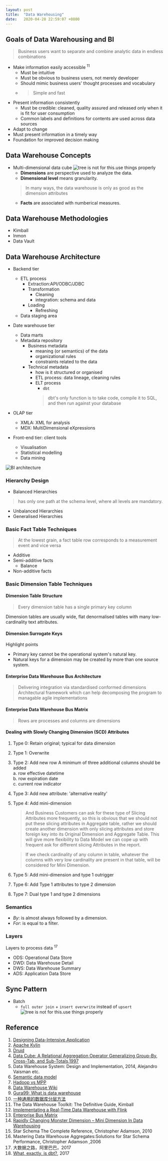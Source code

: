 ```yaml
---
layout: post
title:  "Data Warehousing"
date:   2020-04-28 22:59:07 +0800
---
```

## Goals of Data Warehousing and BI

> Business users want to separate and combine analytic data in endless combinations

- Make information easily accessible <sup>11</sup>
  - Must be intuitive
  - Must be obvious to business users, not merely developer
  - Should mimic business users' thought processes and vocabulary
  - > Simple and fast
- Present information consistently
  - Must be credible: cleaned, quality assured and released only when it is fit for user consumption
  - Common labels and definitions for contents are used across data sources
- Adapt to change
- Must present information in a timely way
- Foundation for improved decision making

## Data Warehouse Concepts

- Multi-dimensional data cube
![tree is not for this.use things properly]({{site.baseurl}}/resources/data-cube.png)
  - **Dimensions** are perspective used to analyze the data.
  - **Dimensional level** means granularity.
  > In many ways, the data warehouse is only as good as the dimension attributes
  - **Facts** are associated with numberical measures.

## Data Warehouse Methodologies

- Kimball
- Inmon
- Data Vault

## Data Warehouse Architecture

- Backend tier
  - ETL process
    - Extraction:API/ODBC/JDBC
    - Transformation
      - Cleaning
      - integration: schema and data
    - Loading
      - Refreshing
  - Data staging area
- Date warehouse tier
  - Data marts
  - Metadata repository
    - Business metadata
      - meaning (or semantics) of the data
      - organizational rules
      - constraints related to the data
    - Technical metadata
      - how is it structured or organised
      - ETL process: data lineage, cleaning rules
      - ELT process
        - `dbt`
        > dbt's only function is to take code, compile it to SQL, and then run against your database

- OLAP tier
  - XMLA: XML for analysis
  - MDX: MultiDimensional eXpressions
- Front-end tier: client tools
  - Visualisation
  - Statistical modelling
  - Data mining

![BI architecture]({{site.baseurl}}/resources/kimball_bi_architecture.png)

### Hierarchy Design

- Balanced Hierarchies

> has only one path at the schema level, where all levels are mandatory.

- Unbalanced Hierarchies
- Generalised Hierarchies

### Basic Fact Table Techniques

> At the lowest grain, a fact table row corresponds to a measurement event and vice versa

- Additive
- Semi-additive facts
  - Balance
- Non-additive facts

### Basic Dimension Table Techniques

#### Dimension Table Structure

> Every dimension table has a single primary key column

Dimension tables are usually wide, flat denormalised tables with many low-cardinality text attributes.

#### Dimension Surrogate Keys

Highlight points

- Primary key cannot be the operational system's natural key.
- Natural keys for a dimension may be created by more than one source system.


#### Enterprise Data Warehouse Bus Architecture

> Delivering integration via standardised conformed dimensions
> Architectural framework which can help decomposing the program to managable agile implementations

#### Enterprise Data Warehouse Bus Matrix

> Rows are processes and columns are dimensions

#### Dealing with Slowly Changing Dimension (SCD) Attributes

1. Type 0: Retain original; typical for data dimension
2. Type 1: Overwrite
3. Type 2: Add new row
     A minimum of three additional columns should be added <br>
      a. row effective datetime <br>
      b. row expiration date <br>
      c. current row indicator <br>
4. Type 3: Add new attribute: 'alternative reality'
5. Type 4: Add mini-dimension

   > And Business Customers can ask for these type of Slicing Attributes more frequently, so this is obvious that we should not put these slicing attributes in Aggregate table, rather we should create another dimension with only slicing attributes and store foreign key into its Original Dimension and Aggregate Table. This will give more flexibility to Data Model we can cope up with frequent ask for different slicing Attributes in the report.

   > If we check cardinality of any column in table, whatever the columns with very low cardinality are present in that table, will be considered for Mini Dimension.

6. Type 5: Add mini-dimension and type 1 outrigger
7. Type 6: Add Type 1 attributes to type 2 dimension
8. Type 7: Dual type 1 and type 2 dimensions

### Semantics

- *By*: is almost always followed by a dimension.
- *For*: is equal to a filter.

### Layers

Layers to process data <sup>17</sup>

- ODS: Operational Data Store
- DWD: Data Warehouse Detail
- DWS: Data Warehouse Summary
- ADS: Application Data Store

## Sync Pattern

- Batch
  -  `full outer join` + `insert overwrite` instead of `upsert`
  ![tree is not for this.use things properly]({{site.baseurl}}/resources/taobao_dw_batch.png)

## Reference

1. [Designing Data-Intensive Application](https://www.notion.so/bobzeng/Read-Data-Intensive-System-498ff1dc017f4260b5530d10ea89b615)
2. [Apache Kylin](http://kylin.apache.org/docs/gettingstarted/concepts.html)
3. [Druid](https://druid.apache.org/druid.html)
4. [Data Cube: A Relational Aggregation Operator Generalizing
Group-By, Cross-Tab, and Sub-Totals,1997](https://arxiv.org/pdf/cs/0701155.pdf)
5. Data Warehouse System: Design and Implementation, 2014, Alejandro Vaisman etc.
6. [Semantic data model](https://www.wikiwand.com/en/Semantic_data_model)
7. [Hadoop vs MPP](https://0x0fff.com/hadoop-vs-mpp/)
8. [Data Warehouse Wiki](https://www.wikiwand.com/en/Data_warehouse)
9. [Gura99: What is data warehouse](https://www.guru99.com/data-warehousing.html)
10. [一种通用的数据库分层方法](https://www.notion.so/bobzeng/6b0c642ec83b430ca73054335519d6a1)
11. The Data Warehouse Toolkit: The Definitive Guide, Kimball
12. [Implementating a Real-Time Data Warehouse with Flink](https://www.alibabacloud.com/blog/implementating-a-real-time-data-warehouse-with-flink_595681)
13. [Enterprise Bus Matrix](https://www.wikiwand.com/en/Enterprise_bus_matrix)
14. [Rapidly Changing Monster Dimension – Mini Dimension In Data Warehousing](https://bidatasolution.wordpress.com/2015/09/14/mini-dimension/)
15. Star Schema The Complete Reference, Christopher Adamson, 2010
16. Mastering Data Warehouse Aggregates:Solutions for Star Schema Performance, Christopher Adamson ,2006
17. 大数据之路，阿里巴巴，2017
18. [What, exactly, is dbt?](https://blog.getdbt.com/what--exactly--is-dbt-/), 2017